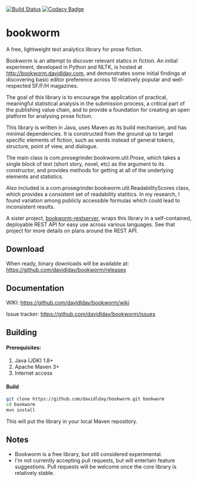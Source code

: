 [![Build Status](https://travis-ci.org/davidlday/bookworm.svg?branch=develop)](https://travis-ci.org/davidlday/bookworm)
[![Codacy Badge](https://api.codacy.com/project/badge/Grade/094675d4098d41c0a78adaaa87912259)](https://www.codacy.com/app/davidlday/bookworm?utm_source=github.com&amp;utm_medium=referral&amp;utm_content=davidlday/bookworm&amp;utm_campaign=Badge_Grade)

# bookworm

A free, lightweight text analytics library for prose fiction.

Bookworm is an attempt to discover relevant statics in fiction. An initial experiment, developed in Python and NLTK, is hosted at http://bookworm.davidlday.com, and demonstrates some initial findings at discovering basic editor preference across 10 relatively popular and well-respected SF/F/H magazines.

The goal of this library is to encourage the application of practical, meaningful statistical analysis in the submission process, a critical part of the publishing value chain, and to provide a foundation for creating an open platform for analysing prose fiction.

This library is written in Java, uses Maven as its build mechanism, and has minimal dependencies. It is constructed from the ground up to target specific elements of fiction, such as words instead of general tokens, structure, point of view, and dialogue.

The main class is com.prosegrinder.bookworm.util.Prose, which takes a single block of text (short story, novel, etc) as the argument to its constructor, and provides methods for getting at all of the underlying elements and statistics.

Also included is a com.prosegrinder.bookworm.util.ReadabilityScores class, which provides a consistent set of readability statitics. In my research, I found variation among publicly accessible formulas which could lead to inconsistent results.

A sister project, [bookworm-restserver](https://github.com/davidlday/bookworm-restserver), wraps this library in a self-contained, deployable REST API for easy use across various languages. See that project for more details on plans around the REST API.

## Download

When ready, binary downloads will be available at: https://github.com/davidlday/bookworm/releases

## Documentation

WIKI: https://github.com/davidlday/bookworm/wiki

Issue tracker: https://github.com/davidlday/bookworm/issues

## Building

#### Prerequisites:
 1. Java (JDK) 1.8+
 2. Apache Maven 3+
 3. Internet access
 
#### Build
```sh
git clone https://github.com/davidlday/bookworm.git bookworm
cd bookworm
mvn install
```
This will put the library in your local Maven repository.

## Notes

- Bookworm is a free library, but still considered experimental.
- I'm not currently accepting pull requests, but will entertain feature suggestions. Pull requests will be welcome once the core library is relatively stable.
